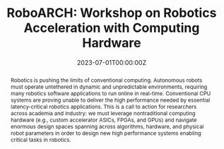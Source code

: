 ---
type: "courses"
title: "RoboARCH: Workshop on Robotics Acceleration with Computing Hardware"
title2: "A [MICRO 2023](https://microarch.org/micro56/) Workshop"
position: "Co-Organizer"
semesters: "Fall 2023"
# Code used for list order
semesterCode: "23.3"
date: "2023-07-01T00:00:00Z"
subtype: "workshop" # semester, MOOC, workshop, other

# Course Overiew Abstract.
abstract: "Robotics is pushing the limits of conventional computing. Autonomous robots must operate untethered in dynamic and unpredictable environments, requiring many robotics software applications to run online in real-time. Conventional CPU systems are proving unable to deliver the high performance needed by essential latency-critical robotics applications. This is a call to action for researchers across academia and industry: we must leverage nontraditional computing hardware (e.g., custom accelerator ASICs, FPGAs, and GPUs) and navigate enormous design spaces spanning across algorithms, hardware, and physical robot parameters in order to design new high performance systems enabling critical tasks in robotics."

abstract2: "This workshop aims to gather pioneers and innovators working at the intersection of robotics and computer architecture, and to provide an introduction to this exciting emerging field to the computer architecture community. Topics of interest include accelerators and systems for computer vision, mapping, localization, motion planning, control, and end-to-end learning, for all robotics systems, including drones, autonomous vehicles, satellites, submersibles, manipulators, quadrupeds, humanoids, and more!"

abstract3: "In particular, the objectives of this workshop are to: 1) Present thought-provoking talks spanning across the state-of-the-art of robotics acceleration; 2) Provide an introduction to this research topic for the computer architecture community; and 3)Encourage open-ended discussion and spark new collaborations using a workshop format with brief small-group breakout sessions between talks."

# Summary. An optional shortened abstract.
summary: "Robotics is pushing the limits of conventional computing. This is a call to action for researchers across academia and industry: we must leverage nontraditional computing hardware (e.g., custom accelerator ASICs, FPGAs, and GPUs) and navigate enormous design spaces spanning across algorithms, hardware, and physical robot parameters in order to design new high performance systems enabling critical tasks in robotics. This workshop aims to gather pioneers and innovators working at the intersection of robotics and computer architecture, and to provide an introduction to this exciting emerging field to the computer architecture community."

# Roles in the course
roles:
- Co-desgined the workshop
- Reviewed poster submissions
- Supported website developemnt

# Awards
#awards:
#- TBD

tags:
- Robotics
- Computer Architecture
- Hadware Acceleration
- Perception
- Mapping & Localization
- Planning
- Control

featured: false
outreach: false
projects: []

links:
- name: Website
  url: https://sites.google.com/g.harvard.edu/roboarch2023
  
# Featured image -- named `featured.jpg/png` in this folder. 
image:
  caption: ''
  focal_point: ''
  preview_only: false

---